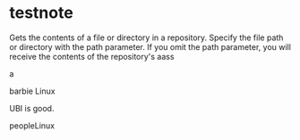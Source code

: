 # testnote

Gets the contents of a file or directory in a repository. Specify the file path or directory with the path parameter. If you omit the path parameter, you will receive the contents of the repository's
aass


a







barbie Linux

UBI is good.








peopleLinux